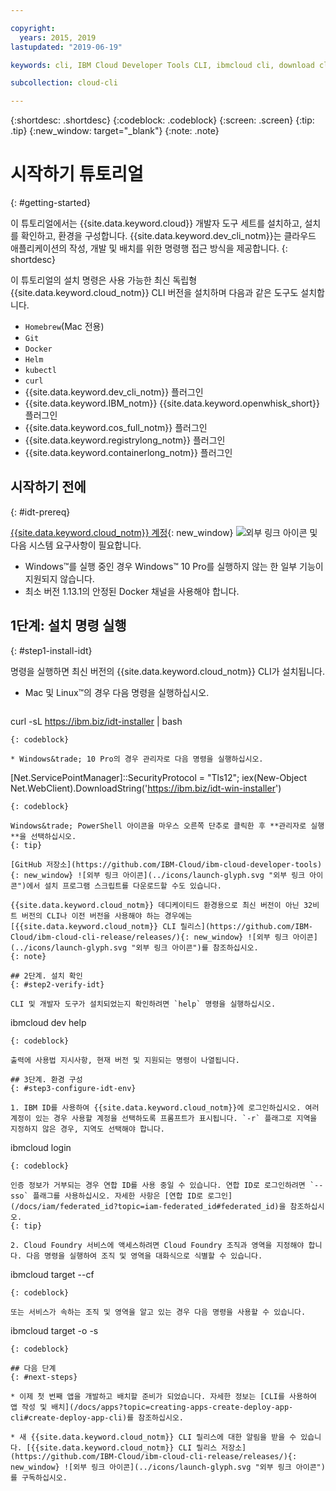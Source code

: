 ```yaml
---

copyright:
  years: 2015, 2019
lastupdated: "2019-06-19"

keywords: cli, IBM Cloud Developer Tools CLI, ibmcloud cli, download cli, ibmcloud dev, cloud cli, dev plugin, dev plug-in, cloud command line, developer tools, dev tools, install cloud cli, getting started cli

subcollection: cloud-cli

---
```


{:shortdesc: .shortdesc}
{:codeblock: .codeblock}
{:screen: .screen}
{:tip: .tip}
{:new_window: target="_blank"}
{:note: .note}

# 시작하기 튜토리얼
{: #getting-started}

이 튜토리얼에서는 {{site.data.keyword.cloud}} 개발자 도구 세트를 설치하고, 설치를 확인하고, 환경을 구성합니다. {{site.data.keyword.dev_cli_notm}}는 클라우드 애플리케이션의 작성, 개발 및 배치를 위한 명령행 접근 방식을 제공합니다.
{: shortdesc}

이 튜토리얼의 설치 명령은 사용 가능한 최신 독립형 {{site.data.keyword.cloud_notm}} CLI 버전을 설치하며 다음과 같은 도구도 설치합니다.

* `Homebrew`(Mac 전용)
* `Git`
* `Docker`
* `Helm`
* `kubectl`
* `curl`
* {{site.data.keyword.dev_cli_notm}} 플러그인
* {{site.data.keyword.IBM_notm}} {{site.data.keyword.openwhisk_short}} 플러그인
* {{site.data.keyword.cos_full_notm}} 플러그인
* {{site.data.keyword.registrylong_notm}} 플러그인
* {{site.data.keyword.containerlong_notm}} 플러그인

## 시작하기 전에
{: #idt-prereq}

[{{site.data.keyword.cloud_notm}} 계정](https://cloud.ibm.com/){: new_window} ![외부 링크 아이콘](../icons/launch-glyph.svg "외부 링크 아이콘") 및 다음 시스템 요구사항이 필요합니다.

* Windows&trade;를 실행 중인 경우 Windows&trade; 10 Pro를 실행하지 않는 한 일부 기능이 지원되지 않습니다.
* 최소 버전 1.13.1의 안정된 Docker 채널을 사용해야 합니다.

## 1단계: 설치 명령 실행
{: #step1-install-idt}

명령을 실행하면 최신 버전의 {{site.data.keyword.cloud_notm}} CLI가 설치됩니다.

* Mac 및 Linux&trade;의 경우 다음 명령을 실행하십시오.
  ```
curl -sL https://ibm.biz/idt-installer | bash
  ```
  {: codeblock}

* Windows&trade; 10 Pro의 경우 관리자로 다음 명령을 실행하십시오.
  ```
  [Net.ServicePointManager]::SecurityProtocol = "Tls12"; iex(New-Object Net.WebClient).DownloadString('https://ibm.biz/idt-win-installer')
  ```
  {: codeblock}

  Windows&trade; PowerShell 아이콘을 마우스 오른쪽 단추로 클릭한 후 **관리자로 실행**을 선택하십시오.
  {: tip}

[GitHub 저장소](https://github.com/IBM-Cloud/ibm-cloud-developer-tools){: new_window} ![외부 링크 아이콘](../icons/launch-glyph.svg "외부 링크 아이콘")에서 설치 프로그램 스크립트를 다운로드할 수도 있습니다.

{{site.data.keyword.cloud_notm}} 데디케이티드 환경용으로 최신 버전이 아닌 32비트 버전의 CLI나 이전 버전을 사용해야 하는 경우에는 [{{site.data.keyword.cloud_notm}} CLI 릴리스](https://github.com/IBM-Cloud/ibm-cloud-cli-release/releases/){: new_window} ![외부 링크 아이콘](../icons/launch-glyph.svg "외부 링크 아이콘")를 참조하십시오.
{: note}

## 2단계. 설치 확인
{: #step2-verify-idt}

CLI 및 개발자 도구가 설치되었는지 확인하려면 `help` 명령을 실행하십시오.
```
ibmcloud dev help
```
{: codeblock}

출력에 사용법 지시사항, 현재 버전 및 지원되는 명령이 나열됩니다.

## 3단계. 환경 구성
{: #step3-configure-idt-env}

1. IBM ID를 사용하여 {{site.data.keyword.cloud_notm}}에 로그인하십시오. 여러 계정이 있는 경우 사용할 계정을 선택하도록 프롬프트가 표시됩니다. `-r` 플래그로 지역을 지정하지 않은 경우, 지역도 선택해야 합니다.
  ```
ibmcloud login
  ```
  {: codeblock}
  
  인증 정보가 거부되는 경우 연합 ID를 사용 중일 수 있습니다. 연합 ID로 로그인하려면 `--sso` 플래그를 사용하십시오. 자세한 사항은 [연합 ID로 로그인](/docs/iam/federated_id?topic=iam-federated_id#federated_id)을 참조하십시오.
  {: tip}

2. Cloud Foundry 서비스에 액세스하려면 Cloud Foundry 조직과 영역을 지정해야 합니다. 다음 명령을 실행하여 조직 및 영역을 대화식으로 식별할 수 있습니다.
  ```
  ibmcloud target --cf
  ```
  {: codeblock}

  또는 서비스가 속하는 조직 및 영역을 알고 있는 경우 다음 명령을 사용할 수 있습니다.
  ```
ibmcloud target -o <value> -s <value>
  ```
  {: codeblock}

## 다음 단계
{: #next-steps}

* 이제 첫 번째 앱을 개발하고 배치할 준비가 되었습니다. 자세한 정보는 [CLI를 사용하여 앱 작성 및 배치](/docs/apps?topic=creating-apps-create-deploy-app-cli#create-deploy-app-cli)를 참조하십시오.

* 새 {{site.data.keyword.cloud_notm}} CLI 릴리스에 대한 알림을 받을 수 있습니다. [{{site.data.keyword.cloud_notm}} CLI 릴리스 저장소](https://github.com/IBM-Cloud/ibm-cloud-cli-release/releases/){: new_window} ![외부 링크 아이콘](../icons/launch-glyph.svg "외부 링크 아이콘")를 구독하십시오.
